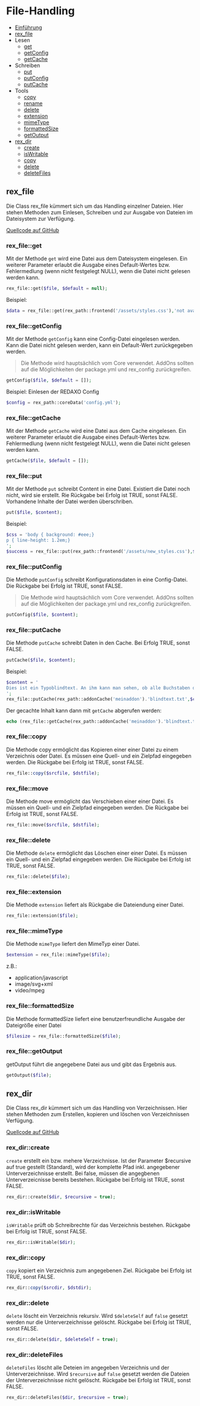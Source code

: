 # File-Handling

- [Einführung](#einfuehrung)
- [rex_file](#rexfile)
 - Lesen
   - [get](#rexfile_get)
   - [getConfig](#rexfile_getConfig)
   - [getCache](#rexfile_getCache)
 - Schreiben
     - [put](#rexfile_put)
     - [putConfig](#rexfile_putConfig) 
     - [putCache](#rexfile_putCache)
 - Tools
    - [copy](#rexfile_copy) 
    - [rename](#rexfile_rename) 
    - [delete](#rexfile_delete) 
    - [extension](#rexfile_extension) 
    - [mimeType](#rexfile_mimeType) 
    - [formattedSize](#rexfile_formattedSize)
    - [getOutput](#rexfile_getOutput) 
- [rex_dir](#dir)
  - [create](#create)
  - [isWritable](#isWritable)
  - [copy](#copy)
  - [delete](#delete)
  - [deleteFiles](#deleteFiles)


<a name="rexfile"></a>
## rex_file

Die Class rex_file kümmert sich um das Handling einzelner Dateien. Hier stehen Methoden zum Einlesen, Schreiben und zur Ausgabe von Dateien im Dateisystem zur Verfügung. 

[Quellcode auf GitHub](https://github.com/redaxo/redaxo/blob/master/redaxo/src/core/lib/util/file.php)  



<a name="rexfile_get"></a>
### rex_file::get
Mit der Methode `get` wird eine Datei aus dem Dateisystem eingelesen. Ein weiterer Parameter erlaubt die Ausgabe eines Default-Wertes bzw. Fehlermedlung (wenn nicht festgelegt NULL), wenn die Datei nicht gelesen werden kann.  

```php
rex_file::get($file, $default = null);
```

Beispiel: 

```php
$data = rex_file::get(rex_path::frontend('/assets/styles.css'),'not available');
```


<a name="rexfile_getConfig"></a>
### rex_file::getConfig

Mit der Methode `getConfig` kann eine Config-Datei eingelesen werden. Kann die Datei nicht gelesen werden, kann ein Default-Wert zurückgegeben werden.  

> Die Methode wird hauptsächlich vom Core verwendet. AddOns sollten auf die Möglichkeiten der package.yml und rex_config zurückgreifen. 

```php 
getConfig($file, $default = []);
```

Beispiel: Einlesen der REDAXO Config

```php
$config = rex_path::coreData('config.yml');
```

### rex_file::getCache
<a name="rexfile_getCache"></a>

Mit der Methode `getCache` wird eine Datei aus dem Cache eingelesen. Ein weiterer Parameter erlaubt die Ausgabe eines Default-Wertes bzw. Fehlermedlung (wenn nicht festgelegt NULL), wenn die Datei nicht gelesen werden kann.  

```php
getCache($file, $default = []);
```


### rex_file::put
<a name="rexfile_put"></a>

Mit der Methode `put` schreibt Content in eine Datei. Existiert die Datei noch nicht, wird sie erstellt. Rie Rückgabe bei Erfolg ist TRUE, sonst FALSE. Vorhandene Inhalte der Datei werden überschriben.  

```php
put($file, $content);
```

Beispiel: 

```php
$css = 'body { background: #eee;}
p { line-height: 1.2em;}
';
$success = rex_file::put(rex_path::frontend('/assets/new_styles.css'),$css);
```




### rex_file::putConfig
<a name="rexfile_putConfig"></a>

Die Methode `putConfig` schreibt Konfigurationsdaten in eine Config-Datei. Die Rückgabe bei Erfolg ist TRUE, sonst FALSE. 

> Die Methode wird hauptsächlich vom Core verwendet. AddOns sollten auf die Möglichkeiten der package.yml und rex_config zurückgreifen. 

```php
putConfig($file, $content);
```



### rex_file::putCache
<a name="rexfile_putCache"></a>

Die Methode `putCache` schreibt Daten in den Cache. Bei Erfolg TRUE, sonst FALSE.

```php
putCache($file, $content);
```

Beispiel: 

```php 
$content = '
Dies ist ein Typoblindtext. An ihm kann man sehen, ob alle Buchstaben da sind und wie sie aussehen. 
';
rex_file::putCache(rex_path::addonCache('meinaddon').'blindtext.txt',$content);
```

Der gecachte Inhalt kann dann mit `getCache` abgerufen werden: 

```php
echo (rex_file::getCache(rex_path::addonCache('meinaddon').'blindtext.txt'));
```

<a name="rexfile_copy"></a>
### rex_file::copy

Die Methode copy ermöglicht das Kopieren einer einer Datei zu einem Verzeichnis oder Datei. Es müssen eine Quell- und ein Zielpfad eingegeben werden. Die Rückgabe bei Erfolg ist TRUE, sonst FALSE. 

```php
rex_file::copy($srcfile, $dstfile);
```


<a name="rexfile_move"></a>
### rex_file::move

Die Methode move ermöglicht das Verschieben einer einer Datei. Es müssen ein Quell- und ein Zielpfad eingegeben werden. Die Rückgabe bei Erfolg ist TRUE, sonst FALSE. 

```php
rex_file::move($srcfile, $dstfile);
```

<a name="rexfile_delete"></a>
### rex_file::delete

Die Methode `delete` ermöglicht das Löschen einer einer Datei. Es müssen ein Quell- und ein Zielpfad eingegeben werden. Die Rückgabe bei Erfolg ist TRUE, sonst FALSE. 

```php
rex_file::delete($file);
```

<a name="rexfile_extension"></a>
### rex_file::extension

Die Methode `extension` liefert als Rückgabe die Dateiendung einer Datei. 

```php
rex_file::extension($file);
```


<a name="rexfile_mimeType"></a>
### rex_file::mimeType

Die Methode `mimeType` liefert den MimeTyp einer Datei. 

```php
$extension = rex_file::mimeType($file);
```

z.B.:
- application/javascript
- image/svg+xml
- video/mpeg

<a name="rexfile_formattedSize"></a>
### rex_file::formattedSize

Die Methode formattedSize liefert eine benutzerfreundliche Ausgabe der Dateigröße einer Datei

```php
$filesize = rex_file::formattedSize($file);
```



<a name="rexfile_getOutput"></a>
### rex_file::getOutput

getOutput führt die angegebene Datei aus und gibt das Ergebnis aus. 

```php
getOutput($file);
```



<a name="rexdir"></a>
## rex_dir

Die Class rex_dir kümmert sich um das Handling von Verzeichnissen. Hier stehen Methoden zum Erstellen, kopieren und löschen von Verzeichnissen Verfügung. 

[Quellcode auf GitHub](https://github.com/redaxo/redaxo/blob/master/redaxo/src/core/lib/util/dir.php)  


<a name="create"></a>
### rex_dir::create

`create` erstellt ein bzw. mehere Verzeichnisse. Ist der Parameter $recursive auf true gestellt (Standard), wird der komplette Pfad inkl. angegebener Unterverzeichnisse erstellt. Bei false, müssen die angegbenen Unterverzeicnisse bereits bestehen.  Rückgabe bei Erfolg ist TRUE, sonst FALSE.  

```php
rex_dir::create($dir, $recursive = true);
```


<a name="isWritable"></a>
### rex_dir::isWritable

`isWritable` prüft ob Schreibrechte für das Verzeichnis bestehen. Rückgabe bei Erfolg ist TRUE, sonst FALSE.  

```php
rex_dir::isWritable($dir);
```

<a name="copy"></a>
### rex_dir::copy

`copy` kopiert ein Verzeichnis zum angegebenen Ziel. Rückgabe bei Erfolg ist TRUE, sonst FALSE. 

```php
rex_dir::copy($srcdir, $dstdir);
```

<a name="delete"></a>
### rex_dir::delete

`delete` löscht ein Verzeichnis rekursiv. Wird `$deleteSelf` auf `false` gesetzt werden nur die Unterverzeichnisse gelöscht.   Rückgabe bei Erfolg ist TRUE, sonst FALSE. 

```php
rex_dir::delete($dir, $deleteSelf = true);
```

<a name="delete"></a>
### rex_dir::deleteFiles

`deleteFiles` löscht alle Deteien im angegeben Verzeichnis und der Unterverzeichnisse. Wird `$recursive` auf `false` gesetzt werden die Dateien der Unterverzeichnisse nicht gelöscht. Rückgabe bei Erfolg ist TRUE, sonst FALSE. 

```php
rex_dir::deleteFiles($dir, $recursive = true);
```
